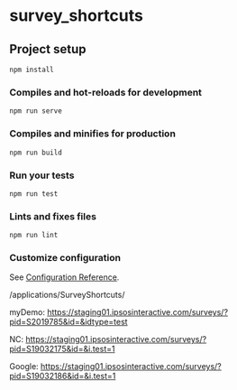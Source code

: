 # survey_shortcuts

## Project setup

```
npm install
```

### Compiles and hot-reloads for development

```
npm run serve
```

### Compiles and minifies for production

```
npm run build
```

### Run your tests

```
npm run test
```

### Lints and fixes files

```
npm run lint
```

### Customize configuration

See [Configuration Reference](https://cli.vuejs.org/config/).

/applications/SurveyShortcuts/

myDemo:
https://staging01.ipsosinteractive.com/surveys/?pid=S2019785&id=&idtype=test

NC:
https://staging01.ipsosinteractive.com/surveys/?pid=S19032175&id=&i.test=1

Google:
https://staging01.ipsosinteractive.com/surveys/?pid=S19032186&id=&i.test=1
